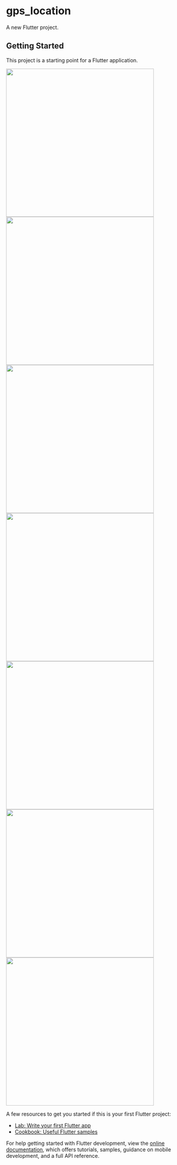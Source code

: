 # gps_location

A new Flutter project.

## Getting Started

This project is a starting point for a Flutter application.

<img src="https://github.com/SumitPareek2401/GPS-Location-Tracker/assets/122019171/4115eff5-54b0-443c-8a47-a11701f64ea0" width="400">
<img src="https://github.com/SumitPareek2401/GPS-Location-Tracker/assets/122019171/45fb22ef-5b4c-4000-9c9c-8a72e496b8ee" width="400">
<img src="https://github.com/SumitPareek2401/GPS-Location-Tracker/assets/122019171/f82f4346-0e52-437c-8ab5-d0cddf0bda83" width="400">
<img src="https://github.com/SumitPareek2401/GPS-Location-Tracker/assets/122019171/cabc08f0-c742-442a-9f26-285842b2f9db" width="400">
<img src="https://github.com/SumitPareek2401/GPS-Location-Tracker/assets/122019171/2e051d63-9074-43ad-9b45-fefff7c23bf3" width="400">
<img src="https://github.com/SumitPareek2401/GPS-Location-Tracker/assets/122019171/4fa71d69-270a-44e9-9d30-e8662d476bf1" width="400">
<img src="https://github.com/SumitPareek2401/GPS-Location-Tracker/assets/122019171/a37bed3e-5f93-4d6c-a012-0e701c3e18f5" width="400">


A few resources to get you started if this is your first Flutter project:

- [Lab: Write your first Flutter app](https://docs.flutter.dev/get-started/codelab)
- [Cookbook: Useful Flutter samples](https://docs.flutter.dev/cookbook)

For help getting started with Flutter development, view the
[online documentation](https://docs.flutter.dev/), which offers tutorials,
samples, guidance on mobile development, and a full API reference.
